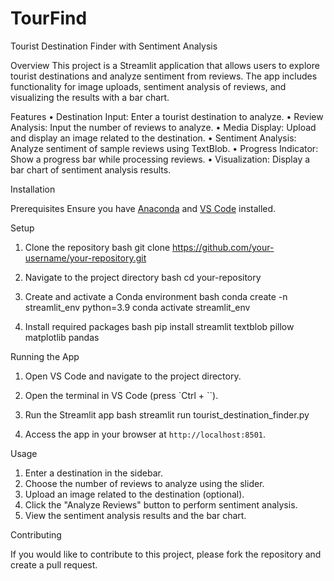 # TourFind


Tourist Destination Finder with Sentiment Analysis

Overview
This project is a Streamlit application that allows users to explore tourist destinations and analyze sentiment from reviews. The app includes functionality for image uploads, sentiment analysis of reviews, and visualizing the results with a bar chart.

Features
•	Destination Input: Enter a tourist destination to analyze.
•	Review Analysis: Input the number of reviews to analyze.
•	Media Display: Upload and display an image related to the destination.
•	Sentiment Analysis: Analyze sentiment of sample reviews using TextBlob.
•	Progress Indicator: Show a progress bar while processing reviews.
•	Visualization: Display a bar chart of sentiment analysis results.

 Installation

Prerequisites
Ensure you have [Anaconda](https://www.anaconda.com/products/distribution) and [VS Code](https://code.visualstudio.com/) installed.



Setup

1. Clone the repository
bash
   git clone https://github.com/your-username/your-repository.git

2. Navigate to the project directory
  bash
   cd your-repository

3. Create and activate a Conda environment
   bash
   conda create -n streamlit_env python=3.9
   conda activate streamlit_env

4. Install required packages
   bash
   pip install streamlit textblob pillow matplotlib pandas

 Running the App
1. Open VS Code and navigate to the project directory.
2. Open the terminal in VS Code (press `Ctrl + \``).
3. Run the Streamlit app
  bash
   streamlit run tourist_destination_finder.py

4. Access the app in your browser at `http://localhost:8501`.

 Usage
1. Enter a destination in the sidebar.
2. Choose the number of reviews to analyze using the slider.
3. Upload an image related to the destination (optional).
4. Click the "Analyze Reviews" button to perform sentiment analysis.
5. View the sentiment analysis results and the bar chart.

Contributing

If you would like to contribute to this project, please fork the repository and create a pull request. 

